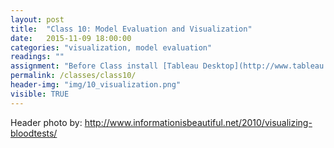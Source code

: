 ```yaml
---
layout: post
title:  "Class 10: Model Evaluation and Visualization"
date:   2015-11-09 18:00:00
categories: "visualization, model evaluation"
readings: ""
assignment: "Before Class install [Tableau Desktop](http://www.tableau.com/tft/activation)"
permalink: /classes/class10/
header-img: "img/10_visualization.png"
visible: TRUE
---
```





Header photo by: http://www.informationisbeautiful.net/2010/visualizing-bloodtests/
